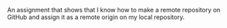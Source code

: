 An assignment that shows that I know how to make a remote repository on GitHub and assign it as a remote origin on my local repository.
